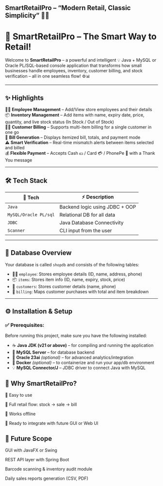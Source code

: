 ## SmartRetailPro – “Modern Retail, Classic Simplicity” 🛒📘

# 🛒 SmartRetailPro – The Smart Way to Retail!

Welcome to **SmartRetailPro** – a powerful and intelligent 💡 Java + MySQL or Oracle PL/SQL-based console application that transforms how small businesses handle employees, inventory, customer billing, and stock verification – all in one seamless flow! ⚙️📊

---

## ✨ Highlights

🧑‍💼 **Employee Management** – Add/View store employees and their details  
📦 **Inventory Management** – Add items with name, expiry date, price, quantity, and live stock status (In Stock / Out of Stock)  
🧑‍🛍️ **Customer Billing** – Supports multi-item billing for a single customer in one go  
🧾 **Bill Generation** – Displays itemized bill, totals, and payment mode  
⚠️ **Smart Verification** – Real-time mismatch alerts between items selected and billed  
💰 **Flexible Payment** – Accepts Cash 💵 / Card 💳 / PhonePe 📱 with a Thank You message  

---

## 🛠️ Tech Stack

| 🔧 Tech         | ⚡ Description             |
|-----------------|----------------------------|
| `Java`          | Backend logic using JDBC + OOP |
| `MySQL/Oracle PL/sql`         | Relational DB for all data |
| `JDBC`          | Java Database Connectivity |
| `Scanner`       | CLI input from the user    |

---

## 📂 Database Overview

Your database is called `shopdb` and consists of the following tables:

- 👨‍💼 `employee`: Stores employee details (ID, name, address, phone)
- 📦 `items`: Stores item info (ID, name, expiry, stock, price)
- 👤 `customers`: Stores customer details (name, phone)
- 🧾 `billing`: Maps customer purchases with total and item breakdown

---

## ⚙️ Installation & Setup

### ✅ Prerequisites:

Before running this project, make sure you have the following installed:

- ☕ **Java JDK (v21 or above)** – for compiling and running the application
- 🐬 **MySQL Server** – for database backend
- 🧠 **Oracle 23ai** *(optional)* – for advanced analytics/integration
- 🐳 **Docker** *(optional)* – to containerize and run your app/db environment
- 💡 **MySQL Connector/J** – JDBC driver to connect Java with MySQL

## 🌟 Why SmartRetailPro?
🔹 Easy to use

🔹 Full retail flow: stock → sale → bill

🔹 Works offline

🔹 Ready to integrate with future GUI or Web UI

## 📌 Future Scope

GUI with JavaFX or Swing

REST API layer with Spring Boot

Barcode scanning & inventory audit module

Daily sales reports generation (CSV, PDF)
